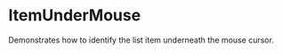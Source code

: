ItemUnderMouse
==============

Demonstrates how to identify the list item underneath the mouse cursor.

